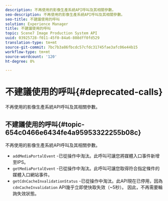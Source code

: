 ```yaml
---
description: 不再使用的影像生產系統API呼叫及其相關參數。
seo-description: 不再使用的影像生產系統API呼叫及其相關參數。
seo-title: 不建議使用的呼叫
solution: Experience Manager
title: 不建議使用的呼叫
topic: Scene7 Image Production System API
uuid: 03925728-f011-45f0-84a6-808dff0fd529
translation-type: tm+mt
source-git-commit: 7bc7b3a86fbcdc57cfdc31745fae3afc06e44b15
workflow-type: tm+mt
source-wordcount: '120'
ht-degree: 0%

---
```



# 不建議使用的呼叫{#deprecated-calls}

不再使用的影像生產系統API呼叫及其相關參數。

## 不建議使用的呼叫{#topic-654c0466e6434fe4a95953322255b08c}

不再使用的影像生產系統API呼叫及其相關參數。

* `addMediaPortalEvent` -已從操作中淘汰。此呼叫可讓您將媒體入口事件新增至IPS。
* `getMediaPortalEvent` -已從操作中淘汰。此呼叫可讓您取得符合指定條件的媒體入口網站事件。
* `getCdnCacheInvalidationStatus` -已從操作中淘汰。此API現在已停用，因為`cdnCacheInvalidation` API幾乎立即使快取失效（~5秒）。 因此，不再需要輪詢失效狀態。

